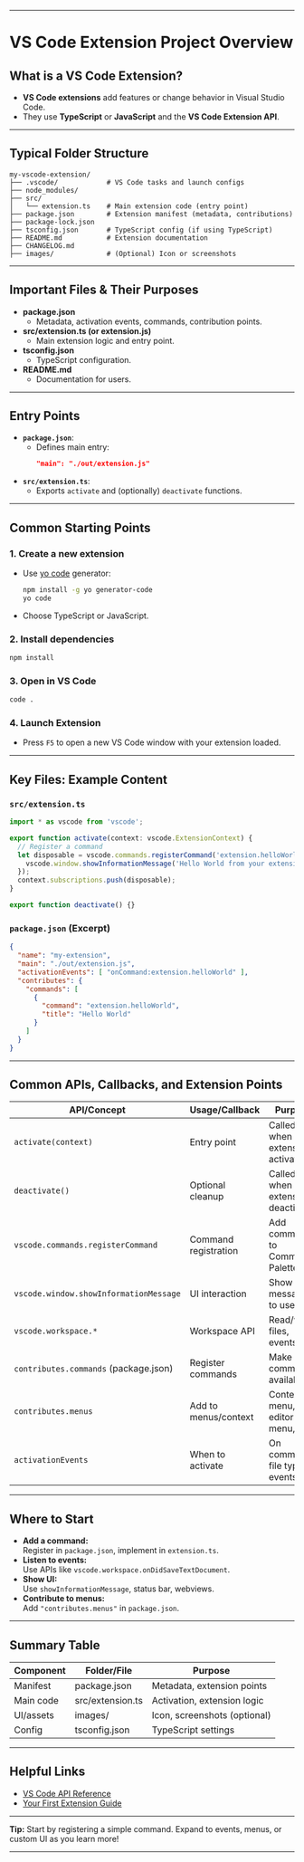
---

# VS Code Extension Project Overview

## What is a VS Code Extension?
- **VS Code extensions** add features or change behavior in Visual Studio Code.
- They use **TypeScript** or **JavaScript** and the **VS Code Extension API**.

---

## Typical Folder Structure

```
my-vscode-extension/
├── .vscode/            # VS Code tasks and launch configs
├── node_modules/
├── src/
│   └── extension.ts    # Main extension code (entry point)
├── package.json        # Extension manifest (metadata, contributions)
├── package-lock.json
├── tsconfig.json       # TypeScript config (if using TypeScript)
├── README.md           # Extension documentation
├── CHANGELOG.md
├── images/             # (Optional) Icon or screenshots
```

---

## Important Files & Their Purposes

- **package.json**
  - Metadata, activation events, commands, contribution points.
- **src/extension.ts (or extension.js)**
  - Main extension logic and entry point.
- **tsconfig.json**
  - TypeScript configuration.
- **README.md**
  - Documentation for users.

---

## Entry Points

- **`package.json`**:  
  - Defines main entry:  
    ```json
    "main": "./out/extension.js"
    ```
- **`src/extension.ts`**:  
  - Exports `activate` and (optionally) `deactivate` functions.

---

## Common Starting Points

### 1. Create a new extension
- Use [yo code](https://code.visualstudio.com/api/get-started/your-first-extension) generator:
  ```sh
  npm install -g yo generator-code
  yo code
  ```
- Choose TypeScript or JavaScript.

### 2. Install dependencies
```sh
npm install
```

### 3. Open in VS Code
```sh
code .
```

### 4. Launch Extension
- Press `F5` to open a new VS Code window with your extension loaded.

---

## Key Files: Example Content

### **`src/extension.ts`**

```ts
import * as vscode from 'vscode';

export function activate(context: vscode.ExtensionContext) {
  // Register a command
  let disposable = vscode.commands.registerCommand('extension.helloWorld', () => {
    vscode.window.showInformationMessage('Hello World from your extension!');
  });
  context.subscriptions.push(disposable);
}

export function deactivate() {}
```

### **`package.json`** (Excerpt)

```json
{
  "name": "my-extension",
  "main": "./out/extension.js",
  "activationEvents": [ "onCommand:extension.helloWorld" ],
  "contributes": {
    "commands": [
      {
        "command": "extension.helloWorld",
        "title": "Hello World"
      }
    ]
  }
}
```

---

## Common APIs, Callbacks, and Extension Points

| API/Concept                        | Usage/Callback          | Purpose                        |
| ----------------------------------- | ---------------------- | ------------------------------ |
| `activate(context)`                 | Entry point            | Called when extension activates|
| `deactivate()`                      | Optional cleanup       | Called when extension deactivates|
| `vscode.commands.registerCommand`   | Command registration   | Add commands to Command Palette |
| `vscode.window.showInformationMessage` | UI interaction      | Show messages to user           |
| `vscode.workspace.*`                | Workspace API          | Read/write files, events        |
| `contributes.commands` (package.json)| Register commands     | Make commands available         |
| `contributes.menus`                 | Add to menus/context   | Context menu, editor menu, etc. |
| `activationEvents`                  | When to activate      | On command, file type, events   |

---

## Where to Start

- **Add a command:**  
  Register in `package.json`, implement in `extension.ts`.
- **Listen to events:**  
  Use APIs like `vscode.workspace.onDidSaveTextDocument`.
- **Show UI:**  
  Use `showInformationMessage`, status bar, webviews.
- **Contribute to menus:**  
  Add `"contributes.menus"` in `package.json`.

---

## Summary Table

| Component       | Folder/File            | Purpose                        |
| --------------- | --------------------- | ------------------------------ |
| Manifest        | package.json           | Metadata, extension points     |
| Main code       | src/extension.ts       | Activation, extension logic    |
| UI/assets       | images/                | Icon, screenshots (optional)   |
| Config          | tsconfig.json          | TypeScript settings            |

---

## Helpful Links

- [VS Code API Reference](https://code.visualstudio.com/api/references/vscode-api)
- [Your First Extension Guide](https://code.visualstudio.com/api/get-started/your-first-extension)

---

**Tip:** Start by registering a simple command. Expand to events, menus, or custom UI as you learn more!

---